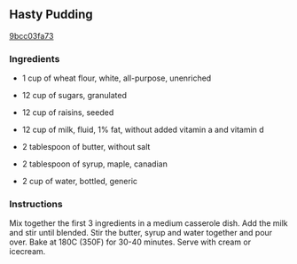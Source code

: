 ## Hasty Pudding

[9bcc03fa73](http://www.food.com/recipe/hasty-pudding-352919)

### Ingredients

 - 1 cup of wheat flour, white, all-purpose, unenriched

 - 12 cup of sugars, granulated

 - 12 cup of raisins, seeded

 - 12 cup of milk, fluid, 1% fat, without added vitamin a and vitamin d

 - 2 tablespoon of butter, without salt

 - 2 tablespoon of syrup, maple, canadian

 - 2 cup of water, bottled, generic

### Instructions

Mix together the first 3 ingredients in a medium casserole dish. Add the milk and stir until blended. Stir the butter, syrup and water together and pour over. Bake at 180C (350F) for 30-40 minutes. Serve with cream or icecream.